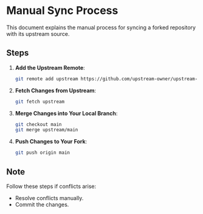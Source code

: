 # Manual Sync Process

This document explains the manual process for syncing a forked repository with its upstream source.

## Steps
1. **Add the Upstream Remote**:
   ```bash
   git remote add upstream https://github.com/upstream-owner/upstream-repo.git
   ```

2. **Fetch Changes from Upstream**:
   ```bash
   git fetch upstream
   ```

3. **Merge Changes into Your Local Branch**:
   ```bash
   git checkout main
   git merge upstream/main
   ```

4. **Push Changes to Your Fork**:
   ```bash
   git push origin main
   ```

## Note
Follow these steps if conflicts arise:
- Resolve conflicts manually.
- Commit the changes.